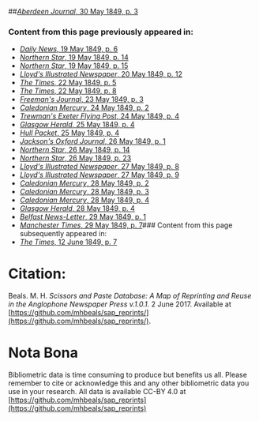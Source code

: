 ##[*Aberdeen Journal*, 30 May 1849, p. 3](https://mhbeals.github.io/sap_html/Aberdeen-Journal/Aberdeen-Journal-30-May-1849-p-3)

### Content from this page previously appeared in:
+ [*Daily News*, 19 May 1849, p. 6](https://mhbeals.github.io/sap_html/Daily-News/Daily-News-19-May-1849-p-6)
+ [*Northern Star*, 19 May 1849, p. 14](https://mhbeals.github.io/sap_html/Northern-Star/Northern-Star-19-May-1849-p-14)
+ [*Northern Star*, 19 May 1849, p. 15](https://mhbeals.github.io/sap_html/Northern-Star/Northern-Star-19-May-1849-p-15)
+ [*Lloyd's Illustrated Newspaper*, 20 May 1849, p. 12](https://mhbeals.github.io/sap_html/Lloyd's-Illustrated-Newspaper/Lloyd's-Illustrated-Newspaper-20-May-1849-p-12)
+ [*The Times*, 22 May 1849, p. 5](https://mhbeals.github.io/sap_html/The-Times/The-Times-22-May-1849-p-5)
+ [*The Times*, 22 May 1849, p. 8](https://mhbeals.github.io/sap_html/The-Times/The-Times-22-May-1849-p-8)
+ [*Freeman's Journal*, 23 May 1849, p. 3](https://mhbeals.github.io/sap_html/Freeman's-Journal/Freeman's-Journal-23-May-1849-p-3)
+ [*Caledonian Mercury*, 24 May 1849, p. 2](https://mhbeals.github.io/sap_html/Caledonian-Mercury/Caledonian-Mercury-24-May-1849-p-2)
+ [*Trewman's Exeter Flying Post*, 24 May 1849, p. 4](https://mhbeals.github.io/sap_html/Trewman's-Exeter-Flying-Post/Trewman's-Exeter-Flying-Post-24-May-1849-p-4)
+ [*Glasgow Herald*, 25 May 1849, p. 4](https://mhbeals.github.io/sap_html/Glasgow-Herald/Glasgow-Herald-25-May-1849-p-4)
+ [*Hull Packet*, 25 May 1849, p. 4](https://mhbeals.github.io/sap_html/Hull-Packet/Hull-Packet-25-May-1849-p-4)
+ [*Jackson's Oxford Journal*, 26 May 1849, p. 1](https://mhbeals.github.io/sap_html/Jackson's-Oxford-Journal/Jackson's-Oxford-Journal-26-May-1849-p-1)
+ [*Northern Star*, 26 May 1849, p. 14](https://mhbeals.github.io/sap_html/Northern-Star/Northern-Star-26-May-1849-p-14)
+ [*Northern Star*, 26 May 1849, p. 23](https://mhbeals.github.io/sap_html/Northern-Star/Northern-Star-26-May-1849-p-23)
+ [*Lloyd's Illustrated Newspaper*, 27 May 1849, p. 8](https://mhbeals.github.io/sap_html/Lloyd's-Illustrated-Newspaper/Lloyd's-Illustrated-Newspaper-27-May-1849-p-8)
+ [*Lloyd's Illustrated Newspaper*, 27 May 1849, p. 9](https://mhbeals.github.io/sap_html/Lloyd's-Illustrated-Newspaper/Lloyd's-Illustrated-Newspaper-27-May-1849-p-9)
+ [*Caledonian Mercury*, 28 May 1849, p. 2](https://mhbeals.github.io/sap_html/Caledonian-Mercury/Caledonian-Mercury-28-May-1849-p-2)
+ [*Caledonian Mercury*, 28 May 1849, p. 3](https://mhbeals.github.io/sap_html/Caledonian-Mercury/Caledonian-Mercury-28-May-1849-p-3)
+ [*Caledonian Mercury*, 28 May 1849, p. 4](https://mhbeals.github.io/sap_html/Caledonian-Mercury/Caledonian-Mercury-28-May-1849-p-4)
+ [*Glasgow Herald*, 28 May 1849, p. 4](https://mhbeals.github.io/sap_html/Glasgow-Herald/Glasgow-Herald-28-May-1849-p-4)
+ [*Belfast News-Letter*, 29 May 1849, p. 1](https://mhbeals.github.io/sap_html/Belfast-News-Letter/Belfast-News-Letter-29-May-1849-p-1)
+ [*Manchester Times*, 29 May 1849, p. 7](https://mhbeals.github.io/sap_html/Manchester-Times/Manchester-Times-29-May-1849-p-7)### Content from this page subsequently appeared in:
+ [*The Times*, 12 June 1849, p. 7](https://mhbeals.github.io/sap_html/The-Times/The-Times-12-June-1849-p-7)
                    
# Citation: 

Beals. M. H. *Scissors and Paste Database: A Map of Reprinting and Reuse in the Anglophone Newspaper Press v.1.0.1.* 2 June 2017. Available at [https://github.com/mhbeals/sap_reprints/](https://github.com/mhbeals/sap_reprints/). 
                    
# Nota Bona

Bibliometric data is time consuming to produce but benefits us all. Please remember to cite or acknowledge this and any other bibliometric data you use in your research. All data is available CC-BY 4.0 at [https://github.com/mhbeals/sap_reprints](https://github.com/mhbeals/sap_reprints)